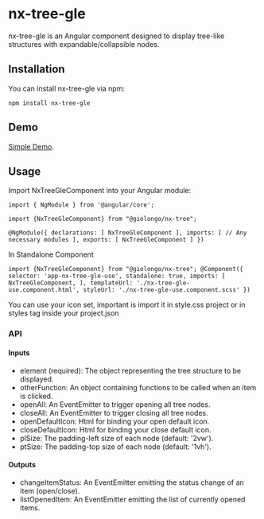 # nx-tree-gle
nx-tree-gle is an Angular component designed to display tree-like structures with expandable/collapsible nodes.

## Installation
You can install nx-tree-gle via npm:

`npm install nx-tree-gle`

## Demo

[Simple Demo](https://giolongo.github.io/nx-libraries-demo).

## Usage
Import NxTreeGleComponent into your Angular module:

`import { NgModule } from '@angular/core';`

`import {NxTreeGleComponent} from "@giolongo/nx-tree";`

`@NgModule({
declarations: [
NxTreeGleComponent
],
imports: [
// Any necessary modules
],
exports: [
NxTreeGleComponent
]
})`

In Standalone Component

`
import {NxTreeGleComponent} from "@giolongo/nx-tree";
@Component({
selector: 'app-nx-tree-gle-use',
standalone: true,
imports: [
NxTreeGleComponent,
],
templateUrl: './nx-tree-gle-use.component.html',
styleUrl: './nx-tree-gle-use.component.scss'
})
`




You can use your icon set, important is import it in style.css project or in styles tag inside your project.json


### API
#### Inputs
* element (required): The object representing the tree structure to be displayed.
* otherFunction: An object containing functions to be called when an item is clicked.
* openAll: An EventEmitter to trigger opening all tree nodes.
* closeAll: An EventEmitter to trigger closing all tree nodes.
* openDefaultIcon: Html for binding your open default icon.
* closeDefaultIcon: Html for binding your close default icon.
* plSize: The padding-left size of each node (default: '2vw').
* ptSize: The padding-top size of each node (default: '1vh').

#### Outputs
* changeItemStatus: An EventEmitter emitting the status change of an item (open/close).
* listOpenedItem: An EventEmitter emitting the list of currently opened items.
